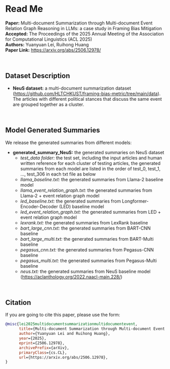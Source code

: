 # Read Me


**Paper:** Multi-document Summarization through Multi-document Event Relation Graph Reasoning in LLMs: a case study in Framing Bias Mitigation<br/>
**Accepted:** The Proceedings of the 2025 Annual Meeting of the Association for Computational Linguistics (ACL 2025)<br/>
**Authors:** Yuanyuan Lei, Ruihong Huang<br/>
**Paper Link:** https://arxiv.org/abs/2506.12978/

<br/>

## Dataset Description

* **NeuS dataset:** a multi-document summarization dataset (https://github.com/HLTCHKUST/framing-bias-metric/tree/main/data). The articles with different political stances that discuss the same event are grouped together as a cluster.


<br/>

## Model Generated Summaries

We release the generated summaries from different models:

* **generated_summary_NeuS:** the generated summaries on NeuS dataset
  * _test_data folder:_ the test set, including the input articles and human written reference for each cluster of testing articles, the generated summaries from each model are listed in the order of test_0, test_1, ..., test_306 in each txt file as below
  * _llama_baseline.txt:_ the generated summaries from Llama-2 baseline model
  * _llama_event_relation_graph.txt:_ the generated summaries from Llama-2 + event relation graph model
  * _led_baseline.txt:_ the generated summaries from Longformer-Encoder-Decoder (LED) baseline model
  * _led_event_relation_graph.txt:_ the generated summaries from LED + event relation graph model
  * _lexrank.txt:_ the generated summaries from LexRank baseline
  * _bart_large_cnn.txt:_ the generated summaries from BART-CNN baseline
  * _bart_large_multi.txt:_ the generated summaries from BART-Multi baseline
  * _pegasus_cnn.txt:_ the generated summaries from Pegasus-CNN baseline
  * _pegasus_multi.txt:_ the generated summaries from Pegasus-Multi baseline
  * _neus.txt:_ the generated summaries from NeuS baseline model (https://aclanthology.org/2022.naacl-main.228/)



<br/>


## Citation

If you are going to cite this paper, please use the form:


```bibtex
@misc{lei2025multidocumentsummarizationmultidocumentevent,
      title={Multi-document Summarization through Multi-document Event Relation Graph Reasoning in LLMs: a case study in Framing Bias Mitigation}, 
      author={Yuanyuan Lei and Ruihong Huang},
      year={2025},
      eprint={2506.12978},
      archivePrefix={arXiv},
      primaryClass={cs.CL},
      url={https://arxiv.org/abs/2506.12978}, 
}
```











